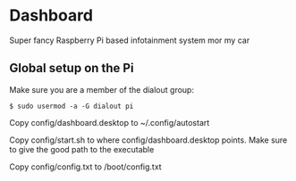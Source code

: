 # Dashboard

Super fancy Raspberry Pi based infotainment system mor my car

## Global setup on the Pi

Make sure you are a member of the dialout group:

`$ sudo usermod -a -G dialout pi`

Copy config/dashboard.desktop to ~/.config/autostart

Copy config/start.sh to where config/dashboard.desktop points. Make sure to give the good path to the executable

Copy config/config.txt to /boot/config.txt
